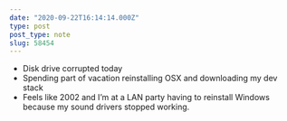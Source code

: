 ```yaml
---
date: "2020-09-22T16:14:14.000Z"
type: post 
post_type: note
slug: 58454
---
```

- Disk drive corrupted today
- Spending part of vacation reinstalling OSX and downloading my dev stack
- Feels like 2002 and I’m at a LAN party having to reinstall Windows because my sound drivers stopped working. 

